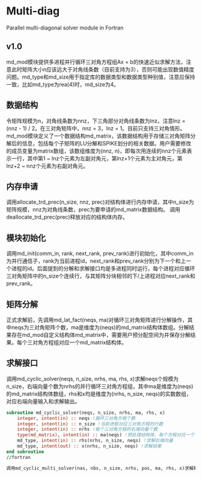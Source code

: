 # Multi-diag
Parallel multi-diagonal solver module in Fortran

## v1.0
md_mod模块提供多进程并行循环三对角方程组Ax = b的快速近似求解方法，注意此时矩阵大小n应该远大于对角线条数（目前支持为3），否则可能出现数值精度问题。md_type和md_size用于指定库的数据类型和数据类型种别值，注意应保持一致，比如md_type为rea(4)时，md_size为4。

## 数据结构

令矩阵规模为n，对角线条数为nnz，下三角部分对角线条数为lnz，注意lnz = (nnz - 1) / 2。在三对角矩阵中，nnz = 3，lnz = 1。目前只支持三对角情形。
md_mod模块定义了一个数据结构md_matrix，该数据结构用于存储三对角矩阵分解后的信息，包括每个子矩阵的LU分解和SPIKE划分的相关数据。用户需要修改的成员变量为matrix数组，该数组维度为(nnz, n)，即每次用连续的nnz个元素表示一行，其中第1 ~ lnz个元素为左副对角元，第lnz+1个元素为主对角元，第lnz+2 ~ nnz个元素为右副对角元。

## 内存申请

调用allocate_trd_prec(n_size, nnz, prec)对结构体进行内存申请，其中n_size为矩阵规模，nnz为对角线条数，prec为要申请的md_matrix数据结构。
调用deallocate_trd_prec(prec)释放对应的结构体内存。

## 模块初始化

调用md_init(comm_in, rank, next_rank, prev_rank)进行初始化，其中comm_in为并行通信子，rank为当前进程id，next_rank和prev_rank分别为下一个和上一个进程的id。后面提到的分解和求解接口均是多进程同时运行，每个进程对应循环三对角矩阵中的n_size个连续行，与其矩阵分块相邻的下/上进程对应next_rank和prev_rank。

## 矩阵分解

正式求解前，先调用md_lat_fact(neqs, ma)对循环三对角矩阵进行分解操作，其中neqs为三对角矩阵个数，ma是维度为(neqs)的md_matrix结构体数组。分解结果存在md_mod自定义结构体md_matrix中，需要用户预分配空间为并保存分解结果。每个三对角方程组对应一个md_matrix结构体。

## 求解接口

调用md_cyclic_solver(neqs, n_size, nrhs, ma, rhs, x)求解neqs个规模为n_size，右端向量个数为nrhs的并行循环三对角方程组，其中ma是维度为(neqs)的md_matrix结构体数组，rhs和x均是维度为(nrhs, n_size, neqs)的实数数组，对应右端向量输入和求解输出。
```fortran
subroutine md_cyclic_solver(neqs, n_size, nrhs, ma, rhs, x)
    integer, intent(in) :: neqs !循环三对角方程个数
    integer, intent(in) :: n_size !当前进程对应三对角方程的行数
    integer, intent(in) :: nrhs !每个三对角方程的右端向量个数
    type(md_matrix), intent(in) :: ma(neqs) !预处理结构体，每个方程对应一个
    md_type, intent(in) :: rhs(nrhs, n_size, neqs) !求解右端向量
    md_type, intent(out) :: x(nrhs, n_size, neqs) !求解结果
end subroutine
//fortran

调用md_cyclic_multi_solver(nas, nbs, n_size, nrhs, pos, ma, rhs, x)求解矩阵A的个数少于右端向量b的个数的情况，其中nas是矩阵A的个数，nbs是右端向量b的个数，pos是维度为()
